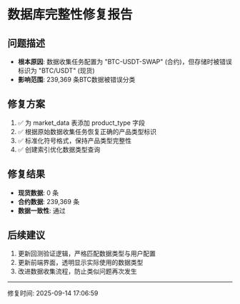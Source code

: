 
# 数据库完整性修复报告

## 问题描述
- **根本原因**: 数据收集任务配置为 "BTC-USDT-SWAP" (合约)，但存储时被错误标识为 "BTC/USDT" (现货)
- **影响范围**: 239,369 条BTC数据被错误分类

## 修复方案
1. ✅ 为 market_data 表添加 product_type 字段
2. ✅ 根据原始数据收集任务恢复正确的产品类型标识
3. ✅ 标准化符号格式，保持产品类型完整性
4. ✅ 创建索引优化数据类型查询

## 修复结果
- **现货数据**: 0 条
- **合约数据**: 239,369 条  
- **数据一致性**: 通过

## 后续建议
1. 更新回测验证逻辑，严格匹配数据类型与用户配置
2. 更新前端界面，透明显示实际使用的数据类型
3. 改进数据收集流程，防止类似问题再次发生

---
修复时间: 2025-09-14 17:06:59

